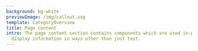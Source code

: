 ```yaml
---
background: bg-white
previewImage: /img/callout.svg
template: CategoryOverview
title: Page content
intro: The page content section contains components which are used in-page to
  display information in ways other than just text.
---
```

